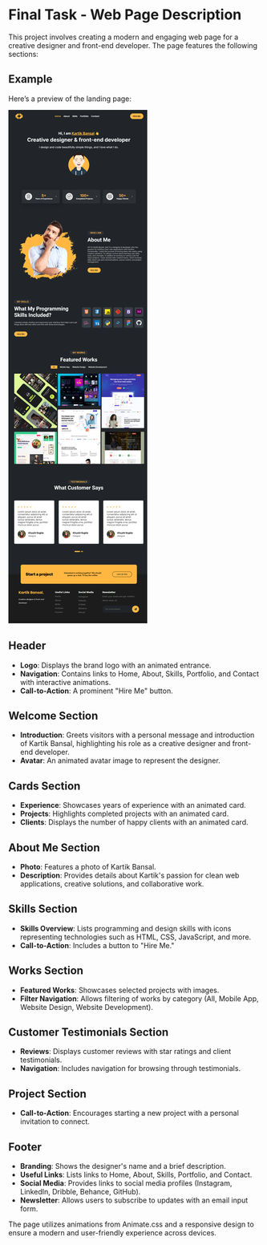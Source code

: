 # Final Task - Web Page Description

This project involves creating a modern and engaging web page for a creative designer and front-end developer. The page features the following sections:

## Example

Here’s a preview of the landing page:

![Exam](exam.png)

## Header
- **Logo**: Displays the brand logo with an animated entrance.
- **Navigation**: Contains links to Home, About, Skills, Portfolio, and Contact with interactive animations.
- **Call-to-Action**: A prominent "Hire Me" button.

## Welcome Section
- **Introduction**: Greets visitors with a personal message and introduction of Kartik Bansal, highlighting his role as a creative designer and front-end developer.
- **Avatar**: An animated avatar image to represent the designer.

## Cards Section
- **Experience**: Showcases years of experience with an animated card.
- **Projects**: Highlights completed projects with an animated card.
- **Clients**: Displays the number of happy clients with an animated card.

## About Me Section
- **Photo**: Features a photo of Kartik Bansal.
- **Description**: Provides details about Kartik's passion for clean web applications, creative solutions, and collaborative work.

## Skills Section
- **Skills Overview**: Lists programming and design skills with icons representing technologies such as HTML, CSS, JavaScript, and more.
- **Call-to-Action**: Includes a button to "Hire Me."

## Works Section
- **Featured Works**: Showcases selected projects with images.
- **Filter Navigation**: Allows filtering of works by category (All, Mobile App, Website Design, Website Development).

## Customer Testimonials Section
- **Reviews**: Displays customer reviews with star ratings and client testimonials.
- **Navigation**: Includes navigation for browsing through testimonials.

## Project Section
- **Call-to-Action**: Encourages starting a new project with a personal invitation to connect.

## Footer
- **Branding**: Shows the designer's name and a brief description.
- **Useful Links**: Lists links to Home, About, Skills, Portfolio, and Contact.
- **Social Media**: Provides links to social media profiles (Instagram, LinkedIn, Dribble, Behance, GitHub).
- **Newsletter**: Allows users to subscribe to updates with an email input form.

The page utilizes animations from Animate.css and a responsive design to ensure a modern and user-friendly experience across devices.
